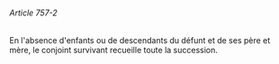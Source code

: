 ###### Article 757-2

En l'absence d'enfants ou de descendants du défunt et de ses père et mère, le conjoint survivant recueille toute la succession.

